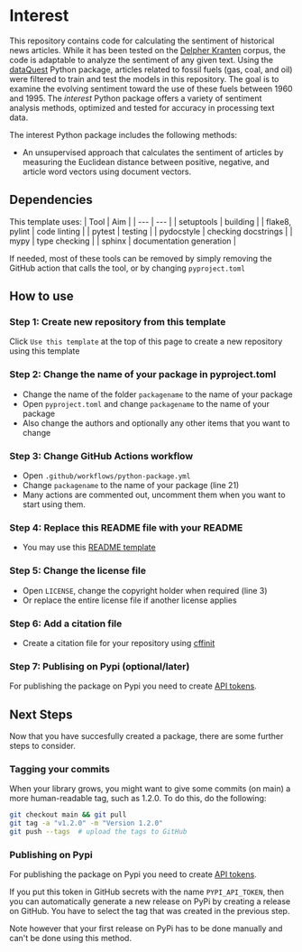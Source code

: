# Interest

This repository contains code for calculating the sentiment of historical news articles. While it has been tested on the [Delpher Kranten](https://www.delpher.nl/nl/kranten) corpus, the code is adaptable to analyze the sentiment of any given text. Using the [dataQuest](https://github.com/UtrechtUniversity/dataQuest?tab=readme-ov-file) Python package, articles related to fossil fuels (gas, coal, and oil) were filtered to train and test the models in this repository. The goal is to examine the evolving sentiment toward the use of these fuels between 1960 and 1995. The *interest* Python package offers a variety of sentiment analysis methods, optimized and tested for accuracy in processing text data.

The interest Python package includes the following methods:

- An unsupervised approach that calculates the sentiment of articles by measuring the Euclidean distance between    positive, negative, and article word vectors using document vectors.

## Dependencies
This template uses:
| Tool | Aim |
| --- | --- |
| setuptools | building |
| flake8, pylint | code linting |
| pytest | testing |
| pydocstyle | checking docstrings |
| mypy | type checking |
| sphinx | documentation generation |

If needed, most of these tools can be removed by simply removing the GitHub action that calls the tool, or by changing `pyproject.toml`

## How to use

### Step 1: Create new repository from this template
Click `Use this template` at the top of this page to create a new repository using this template

### Step 2: Change the name of your package in pyproject.toml
- Change the name of the folder `packagename` to the name of your package
- Open `pyproject.toml` and change `packagename` to the name of your package
- Also change the authors and optionally any other items that you want to change

### Step 3: Change GitHub Actions workflow
- Open `.github/workflows/python-package.yml`
- Change `packagename` to the name of your package (line 21)
- Many actions are commented out, uncomment them when you want to start using them.

### Step 4: Replace this README file with your README
- You may use this [README template](https://github.com/UtrechtUniversity/rse-project-templates/blob/master/README-template.md)

### Step 5: Change the license file
- Open `LICENSE`, change the copyright holder when required (line 3)
- Or replace the entire license file if another license applies

### Step 6: Add a citation file
- Create a citation file for your repository using [cffinit](https://citation-file-format.github.io/cff-initializer-javascript/#/)

### Step 7: Publising on Pypi (optional/later)
For publishing the package on Pypi you need to create [API tokens](https://docs.github.com/en/actions/automating-builds-and-tests/building-and-testing-python#publishing-to-package-registries).

## Next Steps

Now that you have succesfully created a package, there are some further steps to consider.

### Tagging your commits

When your library grows, you might want to give some commits (on main) a more human-readable tag, such as 1.2.0. To do this, do the following:

```bash
git checkout main && git pull
git tag -a "v1.2.0" -m "Version 1.2.0"
git push --tags  # upload the tags to GitHub
```

### Publishing on Pypi 
For publishing the package on Pypi you need to create [API tokens](https://docs.github.com/en/actions/automating-builds-and-tests/building-and-testing-python#publishing-to-package-registries).

If you put this token in GitHub secrets with the name `PYPI_API_TOKEN`, then you can automatically generate a new release on PyPi by creating a release on GitHub. You have to select the tag that was created in the previous step.

Note however that your first release on PyPi has to be done manually and can't be done using this method.
